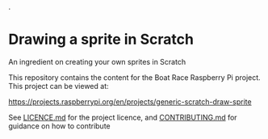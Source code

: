 .
# Drawing a sprite in Scratch

An ingredient on creating your own sprites in Scratch

This repository contains the content for the Boat Race Raspberry Pi project. This project can be viewed at:

https://projects.raspberrypi.org/en/projects/generic-scratch-draw-sprite

See [LICENCE.md](LICENCE.md) for the project licence, and [CONTRIBUTING.md](CONTRIBUTING.md) for guidance on how to contribute

